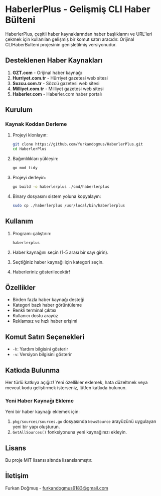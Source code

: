 # HaberlerPlus - Gelişmiş CLI Haber Bülteni

HaberlerPlus, çeşitli haber kaynaklarından haber başlıklarını ve URL'leri çekmek için kullanılan gelişmiş bir komut satırı aracıdır. Orijinal CLIHaberBulteni projesinin genişletilmiş versiyonudur.

## Desteklenen Haber Kaynakları

1. **GZT.com** - Orijinal haber kaynağı
2. **Hurriyet.com.tr** - Hürriyet gazetesi web sitesi
3. **Sozcu.com.tr** - Sözcü gazetesi web sitesi
4. **Milliyet.com.tr** - Milliyet gazetesi web sitesi
5. **Haberler.com** - Haberler.com haber portalı

## Kurulum

### Kaynak Koddan Derleme

1. Projeyi klonlayın:
   ```bash
   git clone https://github.com/furkandogmus/HaberlerPlus.git
   cd HaberlerPlus
   ```

2. Bağımlılıkları yükleyin:
   ```bash
   go mod tidy
   ```

3. Projeyi derleyin:
   ```bash
   go build -o haberlerplus ./cmd/haberlerplus
   ```

4. Binary dosyasını sistem yoluna kopyalayın:
   ```bash
   sudo cp ./haberlerplus /usr/local/bin/haberlerplus
   ```

## Kullanım

1. Programı çalıştırın:
   ```bash
   haberlerplus
   ```

2. Haber kaynağını seçin (1-5 arası bir sayı girin).
3. Seçtiğiniz haber kaynağı için kategori seçin.
4. Haberleriniz gösterilecektir!

## Özellikler

- Birden fazla haber kaynağı desteği
- Kategori bazlı haber görüntüleme
- Renkli terminal çıktısı
- Kullanıcı dostu arayüz
- Reklamsız ve hızlı haber erişimi

## Komut Satırı Seçenekleri

- `-h`: Yardım bilgisini gösterir
- `-v`: Versiyon bilgisini gösterir

## Katkıda Bulunma

Her türlü katkıya açığız! Yeni özellikler eklemek, hata düzeltmek veya mevcut kodu geliştirmek isterseniz, lütfen katkıda bulunun.

### Yeni Haber Kaynağı Ekleme

Yeni bir haber kaynağı eklemek için:

1. `pkg/sources/sources.go` dosyasında `NewsSource` arayüzünü uygulayan yeni bir yapı oluşturun.
2. `GetAllSources()` fonksiyonuna yeni kaynağınızı ekleyin.

## Lisans

Bu proje MIT lisansı altında lisanslanmıştır.

## İletişim

Furkan Doğmuş - furkandogmus9183@gmail.com 